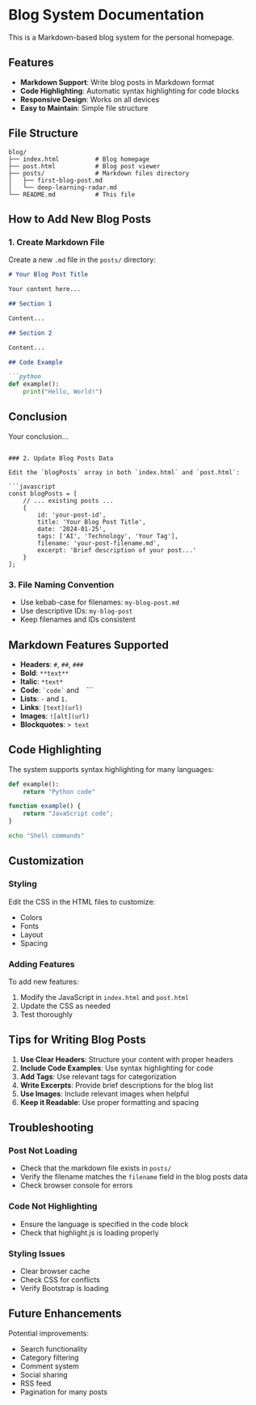 # Blog System Documentation

This is a Markdown-based blog system for the personal homepage.

## Features

- **Markdown Support**: Write blog posts in Markdown format
- **Code Highlighting**: Automatic syntax highlighting for code blocks
- **Responsive Design**: Works on all devices
- **Easy to Maintain**: Simple file structure

## File Structure

```
blog/
├── index.html          # Blog homepage
├── post.html           # Blog post viewer
├── posts/              # Markdown files directory
│   ├── first-blog-post.md
│   └── deep-learning-radar.md
└── README.md           # This file
```

## How to Add New Blog Posts

### 1. Create Markdown File

Create a new `.md` file in the `posts/` directory:

```markdown
# Your Blog Post Title

Your content here...

## Section 1

Content...

## Section 2

Content...

## Code Example

```python
def example():
    print("Hello, World!")
```

## Conclusion

Your conclusion...
```

### 2. Update Blog Posts Data

Edit the `blogPosts` array in both `index.html` and `post.html`:

```javascript
const blogPosts = [
    // ... existing posts ...
    {
        id: 'your-post-id',
        title: 'Your Blog Post Title',
        date: '2024-01-25',
        tags: ['AI', 'Technology', 'Your Tag'],
        filename: 'your-post-filename.md',
        excerpt: 'Brief description of your post...'
    }
];
```

### 3. File Naming Convention

- Use kebab-case for filenames: `my-blog-post.md`
- Use descriptive IDs: `my-blog-post`
- Keep filenames and IDs consistent

## Markdown Features Supported

- **Headers**: `#`, `##`, `###`
- **Bold**: `**text**`
- **Italic**: `*text*`
- **Code**: `` `code` `` and ``` ``` ```
- **Lists**: `-` and `1.`
- **Links**: `[text](url)`
- **Images**: `![alt](url)`
- **Blockquotes**: `> text`

## Code Highlighting

The system supports syntax highlighting for many languages:

```python
def example():
    return "Python code"
```

```javascript
function example() {
    return "JavaScript code";
}
```

```bash
echo "Shell commands"
```

## Customization

### Styling

Edit the CSS in the HTML files to customize:
- Colors
- Fonts
- Layout
- Spacing

### Adding Features

To add new features:
1. Modify the JavaScript in `index.html` and `post.html`
2. Update the CSS as needed
3. Test thoroughly

## Tips for Writing Blog Posts

1. **Use Clear Headers**: Structure your content with proper headers
2. **Include Code Examples**: Use syntax highlighting for code
3. **Add Tags**: Use relevant tags for categorization
4. **Write Excerpts**: Provide brief descriptions for the blog list
5. **Use Images**: Include relevant images when helpful
6. **Keep it Readable**: Use proper formatting and spacing

## Troubleshooting

### Post Not Loading
- Check that the markdown file exists in `posts/`
- Verify the filename matches the `filename` field in the blog posts data
- Check browser console for errors

### Code Not Highlighting
- Ensure the language is specified in the code block
- Check that highlight.js is loading properly

### Styling Issues
- Clear browser cache
- Check CSS for conflicts
- Verify Bootstrap is loading

## Future Enhancements

Potential improvements:
- Search functionality
- Category filtering
- Comment system
- Social sharing
- RSS feed
- Pagination for many posts 